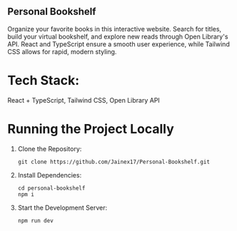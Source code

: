 ## Personal Bookshelf

Organize your favorite books in this interactive website. Search for titles, build your virtual bookshelf, and explore new reads through Open Library's API. React and TypeScript ensure a smooth user experience, while Tailwind CSS allows for rapid, modern styling.

# Tech Stack: 

React + TypeScript, Tailwind CSS, Open Library API

# Running the Project Locally

1. Clone the Repository:

   ```
   git clone https://github.com/Jainex17/Personal-Bookshelf.git
   ```
   
2. Install Dependencies:
   ```
   cd personal-bookshelf
   npm i
   ```
3. Start the Development Server:
   ```
   npm run dev
   ```

   
